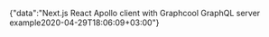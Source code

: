 {"data":"Next.js React Apollo client with Graphcool GraphQL server example2020-04-29T18:06:09+03:00"}
